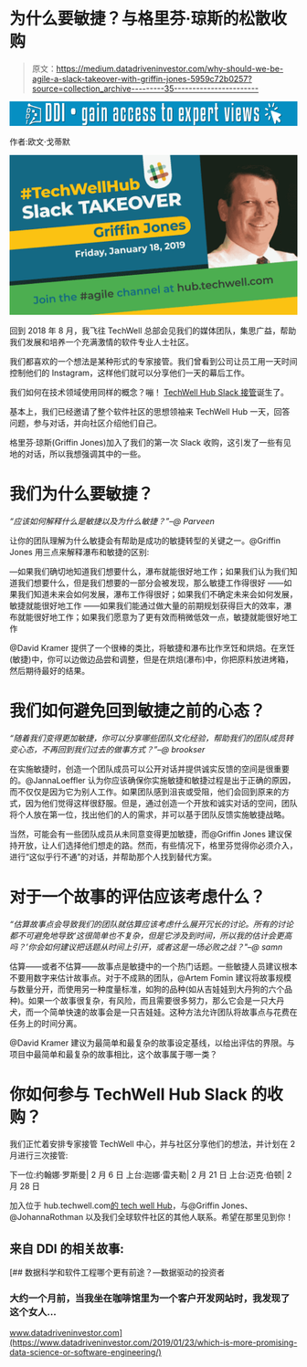 # 为什么要敏捷？与格里芬·琼斯的松散收购

> 原文：<https://medium.datadriveninvestor.com/why-should-we-be-agile-a-slack-takeover-with-griffin-jones-5959c72b0257?source=collection_archive---------35----------------------->

[![](img/c86c3b1440744859fe3dc64257775169.png)](http://www.track.datadriveninvestor.com/1B9E)

作者:欧文·戈蒂默

![](img/a64d1cc5104fac68a21225682f212b7d.png)

回到 2018 年 8 月，我飞往 TechWell 总部会见我们的媒体团队，集思广益，帮助我们发展和培养一个充满激情的软件专业人士社区。

我们都喜欢的一个想法是某种形式的专家接管。我们曾看到公司让员工用一天时间控制他们的 Instagram，这样他们就可以分享他们一天的幕后工作。

我们如何在技术领域使用同样的概念？嘣！ [TechWell Hub Slack 接管](https://well.tc/twhubtakeover)诞生了。

基本上，我们已经邀请了整个软件社区的思想领袖来 TechWell Hub 一天，回答问题，参与对话，并向社区介绍他们自己。

格里芬·琼斯(Griffin Jones)加入了我们的第一次 Slack 收购，这引发了一些有见地的对话，所以我想强调其中的一些。

# **我们为什么要敏捷？**

*“应该如何解释什么是敏捷以及为什么敏捷？”–@ Parveen*

让你的团队理解为什么敏捷会有帮助是成功的敏捷转型的关键之一。@Griffin Jones 用三点来解释瀑布和敏捷的区别:

—如果我们确切地知道我们想要什么，瀑布就能很好地工作；如果我们认为我们知道我们想要什么，但是我们想要的一部分会被发现，那么敏捷工作得很好
——如果我们知道未来会如何发展，瀑布工作得很好；如果我们不确定未来会如何发展，敏捷就能很好地工作
——如果我们能通过做大量的前期规划获得巨大的效率，瀑布就能很好地工作；如果我们愿意为了更有效而稍微低效一点，敏捷就能很好地工作

@David Kramer 提供了一个很棒的类比，将敏捷和瀑布比作烹饪和烘焙。在烹饪(敏捷)中，你可以边做边品尝和调整，但是在烘焙(瀑布)中，你把原料放进烤箱，然后期待最好的结果。

# **我们如何避免回到敏捷之前的心态？**

*“随着我们变得更加敏捷，你可以分享哪些团队文化经验，帮助我们的团队成员转变心态，不再回到我们过去的做事方式？”–@ brookser*

在实施敏捷时，创造一个团队成员可以公开对话并提供诚实反馈的空间是很重要的。@JannaLoeffler 认为你应该确保你实施敏捷和敏捷过程是出于正确的原因，而不仅仅是因为它为别人工作。如果团队感到沮丧或受阻，他们会回到原来的方式，因为他们觉得这样很舒服。但是，通过创造一个开放和诚实对话的空间，团队将个人放在第一位，找出他们的人的需求，并可以基于团队反馈实施敏捷战略。

当然，可能会有一些团队成员从未同意变得更加敏捷，而@Griffin Jones 建议保持开放，让人们选择他们想走的路。然而，有些情况下，格里芬觉得你必须介入，进行“这似乎行不通”的对话，并帮助那个人找到替代方案。

# 对于一个故事的评估应该考虑什么？

*“估算故事点会导致我们的团队就估算应该考虑什么展开冗长的讨论。所有的讨论都不可避免地导致‘这很简单也不复杂，但是它涉及到时间，所以我的估计会更高吗？’你会如何建议把话题从时间上引开，或者这是一场必败之战？"–@ samn*

估算——或者不估算——故事点是敏捷中的一个热门话题。一些敏捷人员建议根本不要用数字来估计故事点。对于不成熟的团队，@Artem Fomin 建议将故事规模与数量分开，而使用另一种度量标准，如狗的品种(如从吉娃娃到大丹狗的六个品种)。如果一个故事很复杂，有风险，而且需要很多努力，那么它会是一只大丹犬，而一个简单快速的故事会是一只吉娃娃。这种方法允许团队将故事点与花费在任务上的时间分离。

@David Kramer 建议为最简单和最复杂的故事设定基线，以给出评估的界限。与项目中最简单和最复杂的故事相比，这个故事属于哪一类？

# **你如何参与 TechWell Hub Slack 的收购？**

我们正忙着安排专家接管 TechWell 中心，并与社区分享他们的想法，并计划在 2 月进行三次接管:

下一位:约翰娜·罗斯曼| 2 月 6 日
上台:迦娜·雷夫勒| 2 月 21 日
上台:迈克·伯顿| 2 月 28 日

加入位于 hub.techwell.com[的 tech well Hub](http://hub.techwell.com/)，与@Griffin Jones、@JohannaRothman 以及我们全球软件社区的其他人联系。希望在那里见到你！

## 来自 DDI 的相关故事:

[](https://www.datadriveninvestor.com/2019/01/23/which-is-more-promising-data-science-or-software-engineering/) [## 数据科学和软件工程哪个更有前途？—数据驱动的投资者

### 大约一个月前，当我坐在咖啡馆里为一个客户开发网站时，我发现了这个女人…

www.datadriveninvestor.com](https://www.datadriveninvestor.com/2019/01/23/which-is-more-promising-data-science-or-software-engineering/)